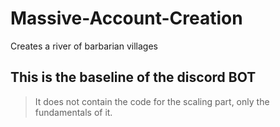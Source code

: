 # Massive-Account-Creation
Creates a river of barbarian villages

## This is the baseline of the discord BOT

> It does not contain the code for the scaling part, only the fundamentals of it.